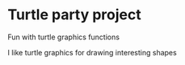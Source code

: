 # Turtle party project
Fun with turtle graphics functions

I like turtle graphics for drawing interesting shapes
